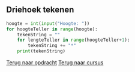 ## Driehoek tekenen

```python
hoogte = int(input("Hoogte: "))
for hoogteTeller in range(hoogte):
    tekenString = ""
    for lengteTeller in range(hoogteTeller+1):
        tekenString += "*"
    print(tekenString)
```

[Terug naar opdracht](/taken/driehoektekenen.html)
[Terug naar cursus](/18_for.html)